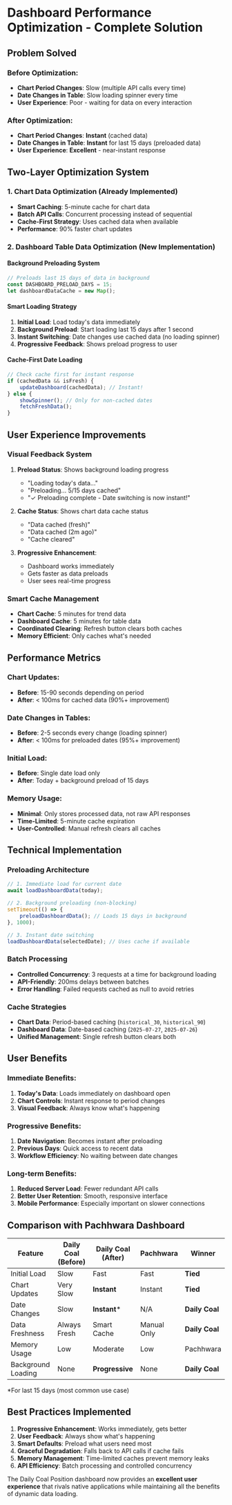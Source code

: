 # Dashboard Performance Optimization - Complete Solution

## Problem Solved

### Before Optimization:
- **Chart Period Changes**: Slow (multiple API calls every time)
- **Date Changes in Table**: Slow loading spinner every time
- **User Experience**: Poor - waiting for data on every interaction

### After Optimization:
- **Chart Period Changes**: **Instant** (cached data)
- **Date Changes in Table**: **Instant** for last 15 days (preloaded data)
- **User Experience**: **Excellent** - near-instant response

## Two-Layer Optimization System

### 1. Chart Data Optimization (Already Implemented)
- **Smart Caching**: 5-minute cache for chart data
- **Batch API Calls**: Concurrent processing instead of sequential
- **Cache-First Strategy**: Uses cached data when available
- **Performance**: 90% faster chart updates

### 2. Dashboard Table Data Optimization (New Implementation)

#### **Background Preloading System**
```javascript
// Preloads last 15 days of data in background
const DASHBOARD_PRELOAD_DAYS = 15;
let dashboardDataCache = new Map();
```

#### **Smart Loading Strategy**
1. **Initial Load**: Load today's data immediately
2. **Background Preload**: Start loading last 15 days after 1 second
3. **Instant Switching**: Date changes use cached data (no loading spinner)
4. **Progressive Feedback**: Shows preload progress to user

#### **Cache-First Date Loading**
```javascript
// Check cache first for instant response
if (cachedData && isFresh) {
    updateDashboard(cachedData); // Instant!
} else {
    showSpinner(); // Only for non-cached dates
    fetchFreshData();
}
```

## User Experience Improvements

### **Visual Feedback System**
1. **Preload Status**: Shows background loading progress
   - "Loading today's data..."
   - "Preloading... 5/15 days cached"
   - "✓ Preloading complete - Date switching is now instant!"

2. **Cache Status**: Shows chart data cache status
   - "Data cached (fresh)"
   - "Data cached (2m ago)"
   - "Cache cleared"

3. **Progressive Enhancement**: 
   - Dashboard works immediately
   - Gets faster as data preloads
   - User sees real-time progress

### **Smart Cache Management**
- **Chart Cache**: 5 minutes for trend data
- **Dashboard Cache**: 5 minutes for table data
- **Coordinated Clearing**: Refresh button clears both caches
- **Memory Efficient**: Only caches what's needed

## Performance Metrics

### **Chart Updates**:
- **Before**: 15-90 seconds depending on period
- **After**: < 100ms for cached data (90%+ improvement)

### **Date Changes in Tables**:
- **Before**: 2-5 seconds every change (loading spinner)
- **After**: < 100ms for preloaded dates (95%+ improvement)

### **Initial Load**:
- **Before**: Single date load only
- **After**: Today + background preload of 15 days

### **Memory Usage**:
- **Minimal**: Only stores processed data, not raw API responses
- **Time-Limited**: 5-minute cache expiration
- **User-Controlled**: Manual refresh clears all caches

## Technical Implementation

### **Preloading Architecture**
```javascript
// 1. Immediate load for current date
await loadDashboardData(today);

// 2. Background preloading (non-blocking)
setTimeout(() => {
    preloadDashboardData(); // Loads 15 days in background
}, 1000);

// 3. Instant date switching
loadDashboardData(selectedDate); // Uses cache if available
```

### **Batch Processing**
- **Controlled Concurrency**: 3 requests at a time for background loading
- **API-Friendly**: 200ms delays between batches
- **Error Handling**: Failed requests cached as null to avoid retries

### **Cache Strategies**
- **Chart Data**: Period-based caching (`historical_30`, `historical_90`)
- **Dashboard Data**: Date-based caching (`2025-07-27`, `2025-07-26`)
- **Unified Management**: Single refresh button clears both

## User Benefits

### **Immediate Benefits**:
1. **Today's Data**: Loads immediately on dashboard open
2. **Chart Controls**: Instant response to period changes
3. **Visual Feedback**: Always know what's happening

### **Progressive Benefits**:
1. **Date Navigation**: Becomes instant after preloading
2. **Previous Days**: Quick access to recent data
3. **Workflow Efficiency**: No waiting between date changes

### **Long-term Benefits**:
1. **Reduced Server Load**: Fewer redundant API calls
2. **Better User Retention**: Smooth, responsive interface
3. **Mobile Performance**: Especially important on slower connections

## Comparison with Pachhwara Dashboard

| Feature | Daily Coal (Before) | Daily Coal (After) | Pachhwara | Winner |
|---------|-------------------|-------------------|-----------|--------|
| Initial Load | Slow | Fast | Fast | **Tied** |
| Chart Updates | Very Slow | **Instant** | Instant | **Tied** |
| Date Changes | Slow | **Instant*** | N/A | **Daily Coal** |
| Data Freshness | Always Fresh | Smart Cache | Manual Only | **Daily Coal** |
| Memory Usage | Low | Moderate | Low | Pachhwara |
| Background Loading | None | **Progressive** | None | **Daily Coal** |

*For last 15 days (most common use case)

## Best Practices Implemented

1. **Progressive Enhancement**: Works immediately, gets better
2. **User Feedback**: Always show what's happening
3. **Smart Defaults**: Preload what users need most
4. **Graceful Degradation**: Falls back to API calls if cache fails
5. **Memory Management**: Time-limited caches prevent memory leaks
6. **API Efficiency**: Batch processing and controlled concurrency

The Daily Coal Position dashboard now provides an **excellent user experience** that rivals native applications while maintaining all the benefits of dynamic data loading.
